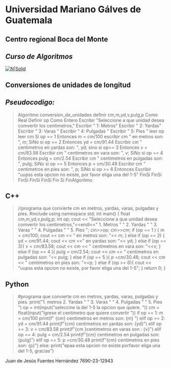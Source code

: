 # Universidad Mariano Gálves de Guatemala
## Centro regional Boca del Monte
## _Curso de Algoritmos_

[![N|Solid](https://www.universidadesonline.com.gt/logos/thumb/logo-universidad-mariano-galvez-de-guatemala.png)](https://umg.edu.gt/miumg/)
## Conversiones de unidades de longitud
## _Pseudocodigo:_

> Algoritmo conversion_de_unidades
    definir cm,m,yd,v,pulg,p Como Real
    Definir op Como Entero
    Escribir "Seleccione a que unidad desea comvertir los centimetros,"
    Escribir "   1: Metros"
    Escribir "   2: Yardas"
    Escribir "   3: Varas "
    Escribir "   4: Pulgadas "
    Escribir "   5: Pies "
    leer op
    leer cm
    Si op == 1 Entonces
        m = cm/100
        escribir cm " en metros son: ", m;
    SiNo
        si op == 2 Entonces
            yd = cm/91.44
            Escribir cm " centimetros en yardas son: ", yd;
        sino
            si op== 3 Entonces
                v = cm/83.58
                Escribir cm " centimetros en vara son: ", v;
            SiNo
                si op == 4 Entonces
                    pulg = cm/2.54
                    Escribir cm " centimetros en pulgadas son: ", pulg;
                SiNo
                    si op == 5 Entonces
                        p = cm/30.48
                        Escribir cm " centimetros en pies son: ", p;
                    SiNo
                        si op >= 6 Entonces
                            Escribir "uupss esta opcion no existe, por favor eliga una del 1-5"
                        FinSi
                    FinSi
                FinSi
            FinSi
        FinSi
    Fin Si
FinAlgoritmo




## C++

> //programa que convierte cm en metros, yardas, varas, pulgadas y pies.
#include <iostream>
using namespace std;
int main()
{
float cm,m,yd,v,pulg,p;
int op;
cout << "Seleccione a que unidad desea comvertir los centimetros,"<<endl<<" 1. Metros "
" 2. Yardas "
" 3. Varas "
" 4. Pulgadas "
" 5. Pies ";
    cin>>op;
    cin>>cm;
    if (op == 1 ) {
        m = cm/100;
        cout << cm << " en metros son: "<<  m;
          }
          else if (op == 2) {
            yd = cm/91.44;
            cout << cm <<" en yardas son: "<< yd;
            }
            else if (op == 3){
                v = cm/83.58;
                cout << cm << " centimetros en vara son: "<<v;
            }
            else if (op == 4 ){
                pulg = cm/2.54;
                cout << cm << " centimetros en pulgadas son: "<< pulg;
            }
            else if (op == 5 ){
                p =cm/30.48;
                cout << cm << " centimetros en pies son: "<<p;
            }
            else if (op >= 6){
                cout << "uupss esta opcion no existe, por favor eliga una del 1-5";
            }
    return 0;
}

## Python
> #programa que convierte cm en metros, yardas, varas, pulgadas y pies.
print("1. metros 2. Yardas "
" 3. Varas "
" 4. Pulgadas "
" 5. Pies ")
op = int(input("seleccine la del 1-5 la opcion que quiere. "))
cm = float(input("Igrese el centimetro  que quiere convertir  "))
if op == 1:
    m = cm/100
    print(f" {cm} centimetros en metros son: {m} ")
elif op == 2:
         yd = cm/91.44
         print(f"{cm} centimetros en yardas son: {yd}")
elif op == 3:
    v = cm/83.58
    print(f"{cm }centimetros en varas son : {v}")
elif op == 4:
    pulg = cm/2.54
    print(f"{cm} centimetros en pulgadas son: {pulg}")
elif op == 5:
     p =cm/30.48
     print(f"{cm} centimetros en pies son: {p}")
else:
    print("epaa esta opcion no existe porfavor eliga una del 1-5, gracias")



Juan de Jesús Fuentes Hernández
7690-23-12943

